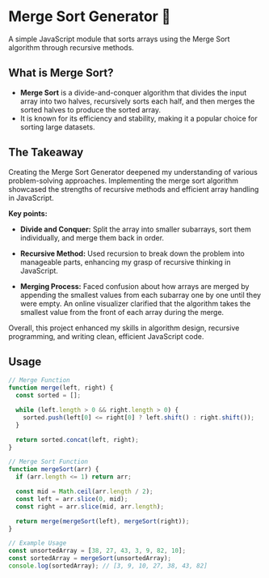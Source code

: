 # Merge Sort Generator 🧩

A simple JavaScript module that sorts arrays using the Merge Sort algorithm through recursive methods.

## What is Merge Sort?

- **Merge Sort** is a divide-and-conquer algorithm that divides the input array into two halves, recursively sorts each half, and then merges the sorted halves to produce the sorted array.
- It is known for its efficiency and stability, making it a popular choice for sorting large datasets.

## The Takeaway

Creating the Merge Sort Generator deepened my understanding of various problem-solving approaches. Implementing the merge sort algorithm showcased the strengths of recursive methods and efficient array handling in JavaScript.

**Key points:**

- **Divide and Conquer:** Split the array into smaller subarrays, sort them individually, and merge them back in order.
  
- **Recursive Method:** Used recursion to break down the problem into manageable parts, enhancing my grasp of recursive thinking in JavaScript.
  
- **Merging Process:** Faced confusion about how arrays are merged by appending the smallest values from each subarray one by one until they were empty. An online visualizer clarified that the algorithm takes the smallest value from the front of each array during the merge.
  

Overall, this project enhanced my skills in algorithm design, recursive programming, and writing clean, efficient JavaScript code.


## Usage

```javascript
// Merge Function
function merge(left, right) {
  const sorted = [];

  while (left.length > 0 && right.length > 0) {
    sorted.push(left[0] <= right[0] ? left.shift() : right.shift());
  }

  return sorted.concat(left, right);
}

// Merge Sort Function
function mergeSort(arr) {
  if (arr.length <= 1) return arr;

  const mid = Math.ceil(arr.length / 2);
  const left = arr.slice(0, mid);
  const right = arr.slice(mid, arr.length);

  return merge(mergeSort(left), mergeSort(right));
}

// Example Usage
const unsortedArray = [38, 27, 43, 3, 9, 82, 10];
const sortedArray = mergeSort(unsortedArray);
console.log(sortedArray); // [3, 9, 10, 27, 38, 43, 82]
